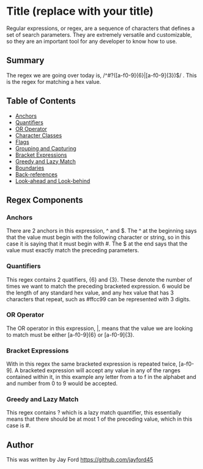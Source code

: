 # Title (replace with your title)

Regular expressions, or regex, are a sequence of characters that defines a set of search parameters. They are extremely versatile and customizable, so they are an important tool for any developer to know how to use.

## Summary

The regex we are going over today is, /^#?([a-f0-9]{6}|[a-f0-9]{3})$/ . This is the regex for matching a hex value.

## Table of Contents

- [Anchors](#anchors)
- [Quantifiers](#quantifiers)
- [OR Operator](#or-operator)
- [Character Classes](#character-classes)
- [Flags](#flags)
- [Grouping and Capturing](#grouping-and-capturing)
- [Bracket Expressions](#bracket-expressions)
- [Greedy and Lazy Match](#greedy-and-lazy-match)
- [Boundaries](#boundaries)
- [Back-references](#back-references)
- [Look-ahead and Look-behind](#look-ahead-and-look-behind)

## Regex Components

### Anchors
There are 2 anchors in this expression, ^ and $. The ^ at the beginning says that the value must begin with the following character or string, so in this case it is saying that it must begin with #. The $ at the end says that the value must exactly match the preceding parameters. 
### Quantifiers
This regex contains 2 quatifiers, {6} and {3}. These denote the number of times we want to match the preceding bracketed expression. 6 would be the length of any standard hex value, and any hex value that has 3 characters that repeat, such as #ffcc99 can be represented with 3 digits.
### OR Operator
The OR operator in this expression, |, means that the value we are looking to match must be either [a-f0-9]{6} or [a-f0-9]{3}.
### Bracket Expressions
With in this regex the same bracketed expression is repeated twice, [a-f0-9]. A bracketed expression will accept any value in any of the ranges contained within it, in this example any letter from a to f in the alphabet and and number from 0 to 9 would be accepted.
### Greedy and Lazy Match
This regex contains ? which is a lazy match quantifier, this essentially means that there should be at most 1 of the preceding value, which in this case is #.
## Author

This was written by Jay Ford https://github.com/jayford45
